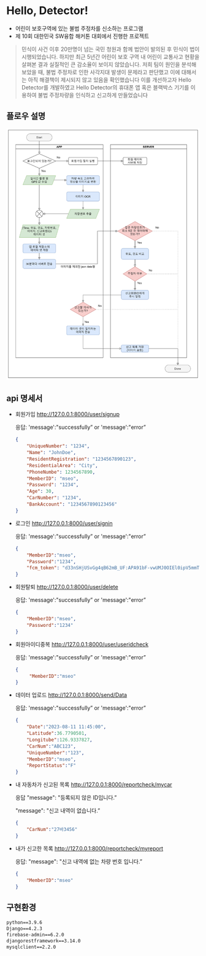 # Hello, Detector!
* 어린이 보호구역에 있는 불법 주정차를 신소하는 프로그램
* 제 10회 대한민국 SW융합 해커톤 대회에서 진행한 프로젝트

> 민식이 사건 이후 20만명이 넘는 국민 청원과 함께 법안이 발의된 후 민식이 법이 시행되었습니다. 하지만 최근 5년간 어린이 보호 구역 내 어린이 교통사고 현황을 살펴본 결과 실질적인 큰 감소율이 보이지 않았습니다. 저희 팀이 원인을 분석해보았을 때, 불법 주정차로 인한 사각지대 발생이 문제라고 판단했고 이에 대해서는 아직 해결책이 제시되지 않고 있음을 확인했습니다 이를 개선하고자 Hello Detector를 개발하였고 Hello Detector의 휴대폰 앱 혹은 블랙박스 기기를 이용하여 불법 주정차량을 인식하고 신고하게 만들었습니다

## 플로우 설명
![플로우차트](<./readmeImage/flowchart.png>)

## api 명세서

- 회원가입 http://127.0.0.1:8000/user/signup
    
    응답: 'message':"successfully” or 'message':"error”
    
    ```json
    {
        "UniqueNumber": "1234",
        "Name": "JohnDoe",
        "ResidentRegistration": "1234567890123",
        "ResidentialArea": "City",
        "PhoneNumbe": 1234567890,
        "MemberID": "mseo",
        "Password": "1234",
        "Age": 30,
        "CarNumber": "1234",
        "BankAccount": "1234567890123456"
    }
    ```
    
- 로그인 http://127.0.0.1:8000/user/signin
    
    응답: 'message':"successfully” or 'message':"error”
    
    ```json
    {
        "MemberID":"mseo",
        "Password":"1234",
        "fcm_token": "d33nSHjUSvGg4qB62mB_UF:APA91bF-vwUMJ0OIEl0ipV5mmTJGBKm9LnlkIVpTimrlctRdeuKOk9e8EtSl8WLyuP8z9ZAUmZkFpDMpLJZ0_MhHg7uKf1rK_O8FpRRa4dbN-xgTj0TZStSiTPpI09t0sTTyKK4FpLrC"
    }
    ```
- 회원탈퇴 http://127.0.0.1:8000/user/delete
    
    응답: 'message':"successfully” or 'message':"error”
    
    ```json
    {
        "MemberID":"mseo",
        "Password":"1234"
    }
    ```
    
- 회원아이디중복 http://127.0.0.1:8000/user/useridcheck
    
    응답: 'message':"successfully” or 'message':"error”
    
    ```json
    {
         "MemberID":"mseo"
    }
    ```
    
- 데이터 업로드 http://127.0.0.1:8000/send/Data

    응답: 'message':"successfully” or 'message':"error”

    ```json
    {
        "Date":"2023-08-11 11:45:00",
        "Latitude":36.7790501,
        "Longitube":126.9337827,
        "CarNum":"ABC123",
        "UniqueNumber":"123",
        "MemberID":"mseo",
        "ReportStatus":"F"
    }
    ```

- 내 자동차가 신고된 목록 http://127.0.0.1:8000/reportcheck/mycar

    응답
    "message": "등록되지 않은 ID입니다.”

    "message": "신고 내역이 없습니다.”

    ```json
    {
        "CarNum":"27바3456"
    }
    ```

- 내가 신고한 목록 http://127.0.0.1:8000/reportcheck/myreport


    응답: "message": "신고 내역에 없는 차량 번호 입니다.”
    ```json
    {
        "MemberID":"mseo"
    }
    ```

## 구현환경
```
python==3.9.6
Django==4.2.3
firebase-admin==6.2.0
djangorestframework==3.14.0
mysqlclient==2.2.0
```